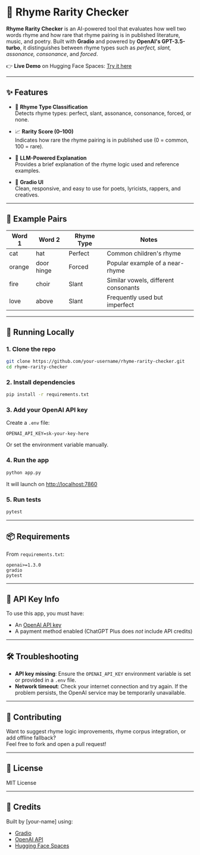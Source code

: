 # 🎤 Rhyme Rarity Checker

**Rhyme Rarity Checker** is an AI-powered tool that evaluates how well two words rhyme and how rare that rhyme pairing is in published literature, music, and poetry. Built with **Gradio** and powered by **OpenAI's GPT-3.5-turbo**, it distinguishes between rhyme types such as *perfect, slant, assonance, consonance*, and *forced*.

👉 **Live Demo** on Hugging Face Spaces: [Try it here](https://huggingface.co/spaces/romado33/RhymeRater/)

---

## ✨ Features

- 🎯 **Rhyme Type Classification**  
  Detects rhyme types: perfect, slant, assonance, consonance, forced, or none.

- 📈 **Rarity Score (0–100)**  
  Indicates how rare the rhyme pairing is in published use (0 = common, 100 = rare).

- 🧠 **LLM-Powered Explanation**  
  Provides a brief explanation of the rhyme logic used and reference examples.

- 🔧 **Gradio UI**  
  Clean, responsive, and easy to use for poets, lyricists, rappers, and creatives.

---

## 🧪 Example Pairs

| Word 1   | Word 2      | Rhyme Type | Notes                              |
|----------|-------------|-------------|-------------------------------------|
| cat      | hat         | Perfect     | Common children's rhyme             |
| orange   | door hinge  | Forced      | Popular example of a near-rhyme     |
| fire     | choir       | Slant       | Similar vowels, different consonants |
| love     | above       | Slant       | Frequently used but imperfect       |

---

## 🚀 Running Locally

### 1. Clone the repo

```bash
git clone https://github.com/your-username/rhyme-rarity-checker.git
cd rhyme-rarity-checker
```

### 2. Install dependencies

```bash
pip install -r requirements.txt
```

### 3. Add your OpenAI API key

Create a `.env` file:

```env
OPENAI_API_KEY=sk-your-key-here
```

Or set the environment variable manually.

### 4. Run the app

```bash
python app.py
```

It will launch on [http://localhost:7860](http://localhost:7860)

### 5. Run tests

```bash
pytest
```

---

## 📦 Requirements

From `requirements.txt`:

```
openai>=1.3.0
gradio
pytest
```

---

## 🔐 API Key Info

To use this app, you must have:
- An [OpenAI API key](https://platform.openai.com/account/api-keys)
- A payment method enabled (ChatGPT Plus does *not* include API credits)

---

## 🛠️ Troubleshooting

- **API key missing**: Ensure the `OPENAI_API_KEY` environment variable is set or provided in a `.env` file.
- **Network timeout**: Check your internet connection and try again. If the problem persists, the OpenAI service may be temporarily unavailable.

---

## 🤝 Contributing

Want to suggest rhyme logic improvements, rhyme corpus integration, or add offline fallback?  
Feel free to fork and open a pull request!

---

## 📄 License

MIT License

---

## 🙌 Credits

Built by [your-name] using:
- [Gradio](https://gradio.app)
- [OpenAI API](https://platform.openai.com)
- [Hugging Face Spaces](https://huggingface.co/spaces)
